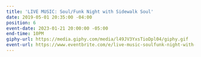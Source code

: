 ```yaml
---
title: 'LIVE MUSIC: Soul/Funk Night with Sidewalk Soul'
date: 2019-05-01 20:35:00 -04:00
position: 6
event-date: 2023-01-21 20:00:00 -05:00
end-time: 10PM
giphy-url: https://media.giphy.com/media/l49JV3YxsTioDpl04/giphy.gif
event-url: https://www.eventbrite.com/e/live-music-soulfunk-night-with-sidewalk-soul-tickets-491279749957
---
```


